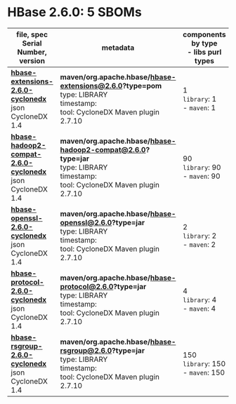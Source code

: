 HBase 2.6.0: 5 SBOMs
=======

| file, spec<br>Serial Number, version| metadata | components<br>by type<br>- libs purl types |
| ----------------------------------- | -------- | ------------------------------------------ |
| **[hbase-extensions-2.6.0-cyclonedx](maven/org.apache.hbase/hbase-extensions/2.6.0/hbase-extensions-2.6.0-cyclonedx.json)**<br>json CycloneDX 1.4 | **maven/org.apache.hbase/hbase-extensions@2.6.0?type=pom**<br>type: LIBRARY<br>timestamp: <br>tool: CycloneDX Maven plugin 2.7.10 | 1<br>`library`: 1 <br>- `maven`: 1  |
| **[hbase-hadoop2-compat-2.6.0-cyclonedx](maven/org.apache.hbase/hbase-hadoop2-compat/2.6.0/hbase-hadoop2-compat-2.6.0-cyclonedx.json)**<br>json CycloneDX 1.4 | **maven/org.apache.hbase/hbase-hadoop2-compat@2.6.0?type=jar**<br>type: LIBRARY<br>timestamp: <br>tool: CycloneDX Maven plugin 2.7.10 | 90<br>`library`: 90 <br>- `maven`: 90  |
| **[hbase-openssl-2.6.0-cyclonedx](maven/org.apache.hbase/hbase-openssl/2.6.0/hbase-openssl-2.6.0-cyclonedx.json)**<br>json CycloneDX 1.4 | **maven/org.apache.hbase/hbase-openssl@2.6.0?type=jar**<br>type: LIBRARY<br>timestamp: <br>tool: CycloneDX Maven plugin 2.7.10 | 2<br>`library`: 2 <br>- `maven`: 2  |
| **[hbase-protocol-2.6.0-cyclonedx](maven/org.apache.hbase/hbase-protocol/2.6.0/hbase-protocol-2.6.0-cyclonedx.json)**<br>json CycloneDX 1.4 | **maven/org.apache.hbase/hbase-protocol@2.6.0?type=jar**<br>type: LIBRARY<br>timestamp: <br>tool: CycloneDX Maven plugin 2.7.10 | 4<br>`library`: 4 <br>- `maven`: 4  |
| **[hbase-rsgroup-2.6.0-cyclonedx](maven/org.apache.hbase/hbase-rsgroup/2.6.0/hbase-rsgroup-2.6.0-cyclonedx.json)**<br>json CycloneDX 1.4 | **maven/org.apache.hbase/hbase-rsgroup@2.6.0?type=jar**<br>type: LIBRARY<br>timestamp: <br>tool: CycloneDX Maven plugin 2.7.10 | 150<br>`library`: 150 <br>- `maven`: 150  |
